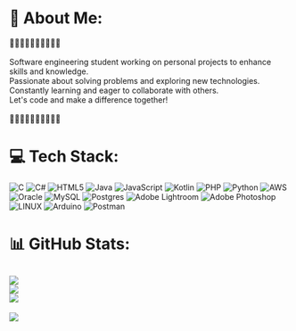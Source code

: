 # 💫 About Me:
👾👾👾👾👾👾👾👾👾👾<br><br>Software engineering student working on personal projects to enhance skills and knowledge.<br>Passionate about solving problems and exploring new technologies.<br>Constantly learning and eager to collaborate with others.<br>Let's code and make a difference together!<br><br>👾👾👾👾👾👾👾👾👾👾<br>


# 💻 Tech Stack:
![C](https://img.shields.io/badge/c-%2300599C.svg?style=plastic&logo=c&logoColor=white) ![C#](https://img.shields.io/badge/c%23-%23239120.svg?style=plastic&logo=c-sharp&logoColor=white) ![HTML5](https://img.shields.io/badge/html5-%23E34F26.svg?style=plastic&logo=html5&logoColor=white) ![Java](https://img.shields.io/badge/java-%23ED8B00.svg?style=plastic&logo=java&logoColor=white) ![JavaScript](https://img.shields.io/badge/javascript-%23323330.svg?style=plastic&logo=javascript&logoColor=%23F7DF1E) ![Kotlin](https://img.shields.io/badge/kotlin-%230095D5.svg?style=plastic&logo=kotlin&logoColor=white) ![PHP](https://img.shields.io/badge/php-%23777BB4.svg?style=plastic&logo=php&logoColor=white) ![Python](https://img.shields.io/badge/python-3670A0?style=plastic&logo=python&logoColor=ffdd54) ![AWS](https://img.shields.io/badge/AWS-%23FF9900.svg?style=plastic&logo=amazon-aws&logoColor=white) ![Oracle](https://img.shields.io/badge/Oracle-F80000?style=plastic&logo=oracle&logoColor=white) ![MySQL](https://img.shields.io/badge/mysql-%2300f.svg?style=plastic&logo=mysql&logoColor=white) ![Postgres](https://img.shields.io/badge/postgres-%23316192.svg?style=plastic&logo=postgresql&logoColor=white) ![Adobe Lightroom](https://img.shields.io/badge/Adobe%20Lightroom-31A8FF.svg?style=plastic&logo=Adobe%20Lightroom&logoColor=white) ![Adobe Photoshop](https://img.shields.io/badge/adobephotoshop-%2331A8FF.svg?style=plastic&logo=adobephotoshop&logoColor=white) ![LINUX](https://img.shields.io/badge/Linux-FCC624?style=plastic&logo=linux&logoColor=black) ![Arduino](https://img.shields.io/badge/-Arduino-00979D?style=plastic&logo=Arduino&logoColor=white) ![Postman](https://img.shields.io/badge/Postman-FF6C37?style=plastic&logo=postman&logoColor=white)
# 📊 GitHub Stats:
![](https://github-readme-stats.vercel.app/api?username=h3olavel&theme=radical&hide_border=false&include_all_commits=true&count_private=true)<br/>
![](https://github-readme-streak-stats.herokuapp.com/?user=h3olavel&theme=radical&hide_border=false)<br/>
![](https://github-readme-stats.vercel.app/api/top-langs/?username=h3olavel&theme=radical&hide_border=false&include_all_commits=true&count_private=true&layout=compact)
---
[![](https://visitcount.itsvg.in/api?id=h3olavel&icon=0&color=7)](https://visitcount.itsvg.in)

<!-- Proudly created with GPRM ( https://gprm.itsvg.in ) -->

